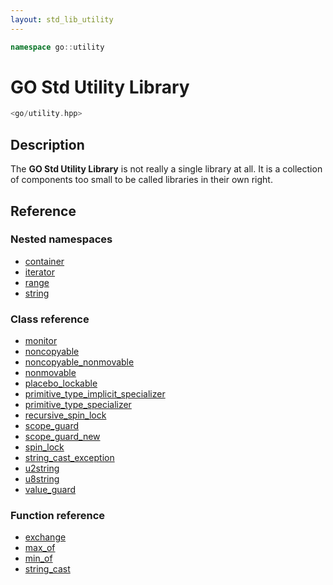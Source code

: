 ```yaml
---
layout: std_lib_utility
---
```


```c++
namespace go::utility
```

# GO Std Utility Library

```c++
<go/utility.hpp>
```

## Description

The **GO Std Utility Library** is not really a single library at all. It is a collection
of components too small to be called libraries in their own right.

## Reference

### Nested namespaces

* [container](./container/container.html)
* [iterator](./iterator/iterator.html)
* [range](./range/range.html)
* [string](./string/string.html)

### Class reference

* [monitor](./class_template_monitor.html)
* [noncopyable](./class_noncopyable.html)
* [noncopyable_nonmovable](./class_noncopyable_nonmovable.html)
* [nonmovable](./class_nonmovable.html)
* [placebo_lockable](./class_placebo_lockable.html)
* [primitive_type_implicit_specializer](./class_template_primitive_type_implicit_specializer.html)
* [primitive_type_specializer](./class_template_primitive_type_specializer.html)
* [recursive_spin_lock](./class_recursive_spin_lock.html)
* [scope_guard](./class_scope_guard.html)
* [scope_guard_new](./class_template_scope_guard_new.html)
* [spin_lock](./class_spin_lock.html)
* [string_cast_exception](./class_string_cast_exception.html)
* [u2string](./class_u2string.html)
* [u8string](./class_u8string.html)
* [value_guard](./class_template_value_guard.html)

### Function reference

* [exchange](./function_template_exchange.html)
* [max_of](./function_template_min_max.html)
* [min_of](./function_template_min_max.html)
* [string_cast](./function_template_string_cast.html)
